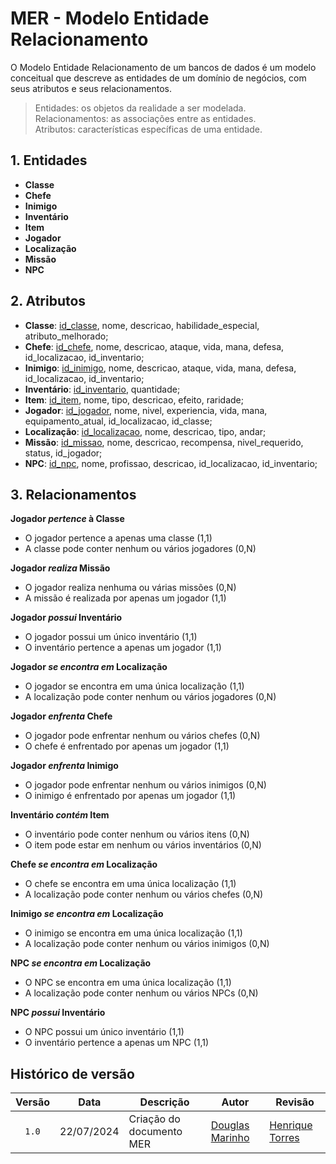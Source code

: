 # MER - Modelo Entidade Relacionamento

O Modelo Entidade Relacionamento de um bancos de dados é um modelo conceitual que descreve as entidades de um domínio de negócios, com seus atributos e seus relacionamentos.

> Entidades: os objetos da realidade a ser modelada.<br>
> Relacionamentos: as associações entre as entidades.<br>
> Atributos: características específicas de uma entidade.<br>

## 1. Entidades

- **Classe**
- **Chefe**
- **Inimigo**
- **Inventário**
- **Item**
- **Jogador**
- **Localização**
- **Missão**
- **NPC**

## 2. Atributos

- **Classe**: <ins>id_classe</ins>, nome, descricao, habilidade_especial, atributo_melhorado;
- **Chefe**: <ins>id_chefe</ins>, nome, descricao, ataque, vida, mana, defesa, id_localizacao, id_inventario;
- **Inimigo**: <ins>id_inimigo</ins>, nome, descricao, ataque, vida, mana, defesa, id_localizacao, id_inventario;
- **Inventário**: <ins>id_inventario</ins>, quantidade;
- **Item**: <ins>id_item</ins>, nome, tipo, descricao, efeito, raridade;
- **Jogador**: <ins>id_jogador</ins>, nome, nivel, experiencia, vida, mana, equipamento_atual, id_localizacao, id_classe;
- **Localização**: <ins>id_localizacao</ins>, nome, descricao, tipo, andar;
- **Missão**: <ins>id_missao</ins>, nome, descricao, recompensa, nivel_requerido, status, id_jogador;
- **NPC**: <ins>id_npc</ins>, nome, profissao, descricao, id_localizacao, id_inventario;

## 3. Relacionamentos

**Jogador _pertence_ à Classe**

- O jogador pertence a apenas uma classe (1,1)
- A classe pode conter nenhum ou vários jogadores (0,N)

**Jogador _realiza_ Missão**

- O jogador realiza nenhuma ou várias missões (0,N)
- A missão é realizada por apenas um jogador (1,1)

**Jogador _possui_ Inventário**

- O jogador possui um único inventário (1,1)
- O inventário pertence a apenas um jogador (1,1)

**Jogador _se encontra em_ Localização**

- O jogador se encontra em uma única localização (1,1)
- A localização pode conter nenhum ou vários jogadores (0,N)

**Jogador _enfrenta_ Chefe**

- O jogador pode enfrentar nenhum ou vários chefes (0,N)
- O chefe é enfrentado por apenas um jogador (1,1)

**Jogador _enfrenta_ Inimigo**

- O jogador pode enfrentar nenhum ou vários inimigos (0,N)
- O inimigo é enfrentado por apenas um jogador (1,1)

**Inventário _contém_ Item**

- O inventário pode conter nenhum ou vários itens (0,N)
- O item pode estar em nenhum ou vários inventários (0,N)

**Chefe _se encontra em_ Localização**

- O chefe se encontra em uma única localização (1,1)
- A localização pode conter nenhum ou vários chefes (0,N)

**Inimigo _se encontra em_ Localização**

- O inimigo se encontra em uma única localização (1,1)
- A localização pode conter nenhum ou vários inimigos (0,N)

**NPC _se encontra em_ Localização**

- O NPC se encontra em uma única localização (1,1)
- A localização pode conter nenhum ou vários NPCs (0,N)

**NPC _possui_ Inventário**

- O NPC possui um único inventário (1,1)
- O inventário pertence a apenas um NPC (1,1)

## Histórico de versão

| Versão |    Data    | Descrição                                      | Autor                                               | Revisão                                                      |
| :----: | :--------: | ---------------------------------------------- | --------------------------------------------------- | ------------------------------------------------------------ |
| `1.0`  | 22/07/2024 | Criação do documento MER                       | [Douglas Marinho](https://github.com/M4RINH0)       | [Henrique Torres](https://github.com/henriqtorresl)          |

